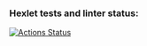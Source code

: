 ### Hexlet tests and linter status:
[![Actions Status](https://github.com/vav87/devops-for-programmers-project-74/workflows/hexlet-check/badge.svg)](https://github.com/vav87/devops-for-programmers-project-74/actions)